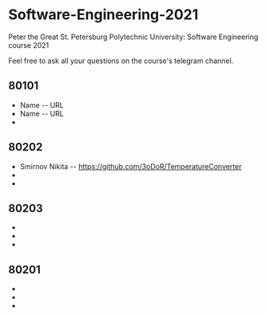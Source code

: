 # Software-Engineering-2021
Peter the Great St. Petersburg Polytechnic University: Software Engineering course 2021

Feel free to ask all your questions on the course's telegram channel.

## 80101

- Name -- URL
- Name -- URL
-

## 80202

-   Smirnov Nikita -- https://github.com/3oDoR/TemperatureConverter
-
-

## 80203

-
-
-

## 80201

-
-
-
